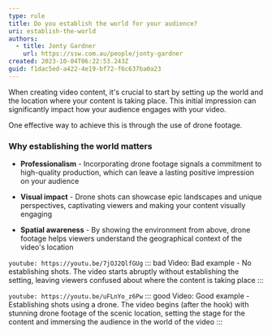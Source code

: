```yaml
---
type: rule
title: Do you establish the world for your audience?
uri: establish-the-world
authors:
  - title: Jonty Gardner
    url: https://ssw.com.au/people/jonty-gardner
created: 2023-10-04T06:22:53.243Z
guid: f1dac5ed-a422-4e19-bf72-f6c637ba0a23
---
```


When creating video content, it's crucial to start by setting up the world and the location where your content is taking place. This initial impression can significantly impact how your audience engages with your video. 

One effective way to achieve this is through the use of drone footage.

### Why establishing the world matters

- **Professionalism** - Incorporating drone footage signals a commitment to high-quality production, which can leave a lasting positive impression on your audience

- **Visual impact** - Drone shots can showcase epic landscapes and unique perspectives, captivating viewers and making your content visually engaging

- **Spatial awareness** - By showing the environment from above, drone footage helps viewers understand the geographical context of the video's location

`youtube: https://youtu.be/7jOJ2QlfGUg`
::: bad
Video: Bad example - No establishing shots. The video starts abruptly without establishing the setting, leaving viewers confused about where the content is taking place
:::

`youtube: https://youtu.be/uFLnYo_z6Pw`
::: good
Video: Good example - Establishing shots using a drone. The video begins (after the hook) with stunning drone footage of the scenic location, setting the stage for the content and immersing the audience in the world of the video
:::
